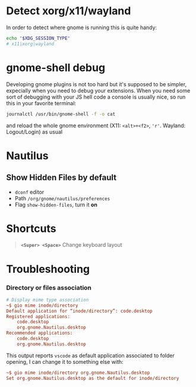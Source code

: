 # Detect xorg/x11/wayland
In order to detect where gnome is running this is quite handy:
```sh
echo "$XDG_SESSION_TYPE"
# x11|xorg|wayland
```


# gnome-shell debug
Developing gnome plugins is not too hard but it's supposed to be simpler, expecially when you need to debug your extensions.
When you need some sort of debugging with your JS hell code a console is usually nice, so run this in your favorite terminal:
```sh
journalctl /usr/bin/gnome-shell -f -o cat
```
and reload the whole gnome environment (X11: `<alt>+<f2>`, `'r'`.   Wayland: Logout/Login) as usual


# Nautilus
## Show Hidden Files by default
- `dconf` editor
- Path `/org/gnome/nautilus/preferences`
- Flag `show-hidden-files`, turn it **on**


# Shortcuts
> **`<Super> <Space>`** Change keyboard layout


# Troubleshooting
### Directory or files association
```ini
# Display mime type association
~$ gio mime inode/directory
Default application for “inode/directory”: code.desktop
Registered applications:
	code.desktop
	org.gnome.Nautilus.desktop
Recommended applications:
	code.desktop
	org.gnome.Nautilus.desktop
```
This output reports `vscode` as default application associated to folder opening,
I can change it to something else with:
```ini
~$ gio mime inode/directory org.gnome.Nautilus.desktop
Set org.gnome.Nautilus.desktop as the default for inode/directory
```
